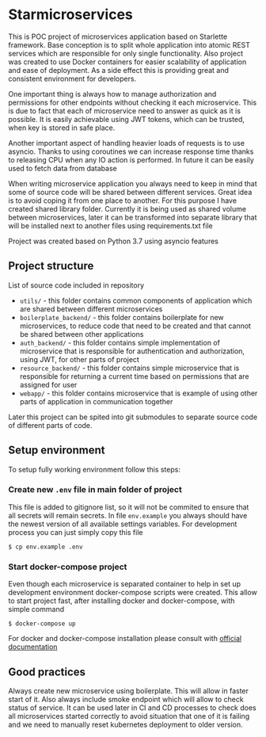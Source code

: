 # Starmicroservices

This is POC project of microservices application based on Starlette framework. Base conception is to split whole application
into atomic REST services which are responsible for only single functionality. Also project was created to use Docker containers
for easier scalability of application and ease of deployment. As a side effect this is providing great and consistent
environment for developers.

One important thing is always how to manage authorization and permissions for other endpoints without checking it each
microservice. This is due to fact that each of microservice need to answer as quick as it is possible. It is easily
achievable using JWT tokens, which can be trusted, when key is stored in safe place.

Another important aspect of handling heavier loads of requests is to use asyncio. Thanks to using coroutines we can increase
response time thanks to releasing CPU when any IO action is performed. In future it can be easily used to fetch data
from database

When writing microservice application you always need to keep in mind that some of source code will be shared between
different services. Great idea is to avoid coping it from one place to another. For this purpose I have created shared
library folder. Currently it is being used as shared volume between microservices, later it can be transformed into
separate library that will be installed next to another files using requirements.txt file

Project was created based on Python 3.7 using asyncio features

## Project structure

List of source code included in repository

- `utils/` - this folder contains common components of application which are shared between different microservices
- `boilerplate_backend/` - this folder contains boilerplate for new microservices, to reduce code that need to be created
and that cannot be shared between other applications
- `auth_backend/` - this folder contains simple implementation of microservice that is responsible for authentication
and authorization, using JWT, for other parts of project
- `resource_backend/` - this folder contains simple microservice that is responsible for returning a current time based
on permissions that are assigned for user
- `webapp/` - this folder contains microservice that is example of using other parts of application in communication together

Later this project can be spited into git submodules to separate source code of different parts of code.

## Setup environment

To setup fully working environment follow this steps:

### Create new `.env` file in main folder of project
This file is added to gitignore list, so it will not be commited to ensure that all secrets will remain secrets. In file
`env.example` you always should have the newest version of all available settings variables. For development process
you can just simply copy this file

```shell script
$ cp env.example .env
```

### Start docker-compose project
Even though each microservice is separated container to help in set up development environment docker-compose scripts were
created. This allow to start project fast, after installing docker and docker-compose, with simple command

```shell script
$ docker-compose up
```

For docker and docker-compose installation please consult with [official documentation](https://docs.docker.com/install/)

## Good practices
Always create new microservice using boilerplate. This will allow in faster start of it. Also always include smoke endpoint
which will allow to check status of service. It can be used later in CI and CD processes to check does all microservices
started correctly to avoid situation that one of it is failing and we need to manually reset kubernetes deployment to older
version.
